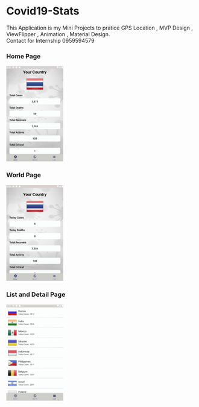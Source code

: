 # Covid19-Stats
This Application is my Mini Projects to pratice GPS Location , MVP Design , ViewFlipper , Animation , Material Design.
<br/>
Contact for Internship 0959594579

### Home Page

<img src="/resource/home_fragment.gif" style="width: 30%;">

### World Page

<img src="/resource/world_fragment.gif" style="width: 30%;">


### List and Detail Page

<img src="/resource/list_fragment.gif" style="width: 30%;">
